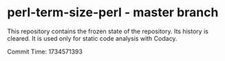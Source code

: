 # perl-term-size-perl - master branch

This repository contains the frozen state of the repository.
Its history is cleared. It is used only for static code
analysis with Codacy.

Commit Time: 1734571393